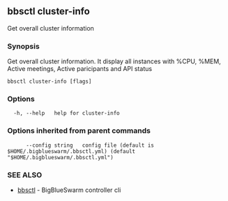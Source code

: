 ## bbsctl cluster-info

Get overall cluster information

### Synopsis

Get overall cluster information. It display all instances with %CPU, %MEM, Active meetings, Active paricipants and API status

```
bbsctl cluster-info [flags]
```

### Options

```
  -h, --help   help for cluster-info
```

### Options inherited from parent commands

```
      --config string   config file (default is $HOME/.bigblueswarm/.bbsctl.yml) (default "$HOME/.bigblueswarm/.bbsctl.yml")
```

### SEE ALSO

* [bbsctl](bbsctl.md)	 - BigBlueSwarm controller cli

